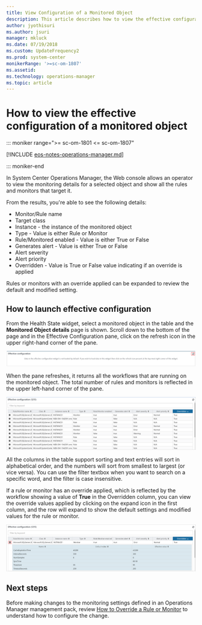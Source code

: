 ```yaml
---
title: View Configuration of a Monitored Object
description: This article describes how to view the effective configuration of a monitored object in the Operations Manager HTLM5 Web console.
author: jyothisuri
ms.author: jsuri
manager: mkluck
ms.date: 07/19/2018
ms.custom: UpdateFrequency2
ms.prod: system-center
monikerRange: '>=sc-om-1807'
ms.assetid:
ms.technology: operations-manager
ms.topic: article
---
```


# How to view the effective configuration of a monitored object

::: moniker range=">= sc-om-1801 <= sc-om-1807"

[!INCLUDE [eos-notes-operations-manager.md](../includes/eos-notes-operations-manager.md)]

::: moniker-end

 In System Center Operations Manager, the Web console allows an operator to view the monitoring details for a selected object and show all the rules and monitors that target it.

From the results, you're able to see the following details:

* Monitor/Rule name
* Target class
* Instance - the instance of the monitored object
* Type - Value is either Rule or Monitor
* Rule/Monitored enabled - Value is either True or False
* Generates alert - Value is either True or False  
* Alert severity
* Alert priority
* Overridden - Value is True or False value indicating if an override is applied  

Rules or monitors with an override applied can be expanded to review the default and modified setting.  

## How to launch effective configuration
From the Health State widget, select a monitored object in the table and the **Monitored Object details** page is shown.  Scroll down to the bottom of the page and in the Effective Configuration pane, click on the refresh icon in the upper right-hand corner of the pane.  

![Screenshot showing Enable effective configuration for a monitored instance.](./media/view-effective-configuration/effective-configuration-02.png)

When the pane refreshes, it returns all the workflows that are running on the monitored object.  The total number of rules and monitors is reflected in the upper left-hand corner of the pane.  

![Screenshot showing Example of the effective configuration of a Windows computer object.](./media/view-effective-configuration/effective-configuration-01.png)

All the columns in the table support sorting and text entries will sort in alphabetical order, and the numbers will sort from smallest to largest (or vice versa).  You can use the filter textbox when you want to search on a specific word, and the filter is case insensitive.  

If a rule or monitor has an override applied, which is reflected by the workflow showing a value of **True** in the Overridden column, you can view the override values applied by clicking on the expand icon in the first column, and the row will expand to show the default settings and modified values for the rule or monitor.

![Screenshot showing Example to Override effective configuration of a Windows computer object.](./media/view-effective-configuration/effective-configuration-overrides-01.png)

## Next steps

Before making changes to the monitoring settings defined in an Operations Manager management pack, review [How to Override a Rule or Monitor](manage-mp-override-rule-monitor.md) to understand how to configure the change.
